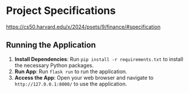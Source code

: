 # Project Specifications 
https://cs50.harvard.edu/x/2024/psets/9/finance/#specification

## Running the Application

1. **Install Dependencies**: Run `pip install -r requirements.txt` to install the necessary Python packages.
2. **Run App**: Run `flask run` to run the application.
3. **Access the App**: Open your web browser and navigate to `http://127.0.0.1:8000/` to use the application.
